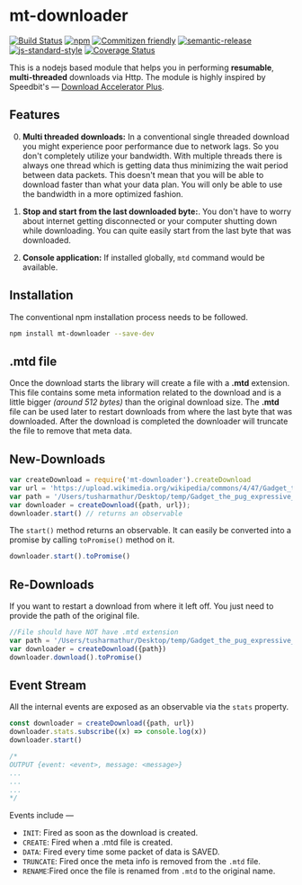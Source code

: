 # mt-downloader
[![Build Status](https://travis-ci.org/tusharmath/Multi-threaded-downloader.svg?branch=master)](https://travis-ci.org/tusharmath/Multi-threaded-downloader)
[![npm](https://img.shields.io/npm/v/mt-downloader.svg)]()
[![Commitizen friendly](https://img.shields.io/badge/commitizen-friendly-brightgreen.svg)](http://commitizen.github.io/cz-cli/)
[![semantic-release](https://img.shields.io/badge/%20%20%F0%9F%93%A6%F0%9F%9A%80-semantic--release-e10079.svg)](https://github.com/semantic-release/semantic-release)
[![js-standard-style](https://img.shields.io/badge/code%20style-standard-brightgreen.svg)](http://standardjs.com/)
[![Coverage Status](https://coveralls.io/repos/github/tusharmath/Multi-threaded-downloader/badge.svg?branch=master)](https://coveralls.io/github/tusharmath/Multi-threaded-downloader?branch=master)

This is a nodejs based module that helps you in performing **resumable**, **multi-threaded** downloads via Http. The module is highly inspired by Speedbit's — [Download Accelerator Plus](http://www.speedbit.com/dap/).


## Features
0. **Multi threaded downloads:** In a conventional single threaded download you might experience poor performance due to network lags. So you don't completely utilize your bandwidth. With multiple threads there is always one thread which is getting data thus minimizing the wait period between data packets. This doesn't mean that you will be able to download faster than what your data plan. You will only be able to use the bandwidth in a more optimized fashion.

0. **Stop and start from the last downloaded byte:**. You don't have to worry about internet getting disconnected or your computer shutting down while downloading. You can quite easily start from the last byte that was downloaded.

0. **Console application:** If installed globally, `mtd` command would be available.

## Installation

The conventional npm installation process needs to be followed.

```bash
npm install mt-downloader --save-dev
```

## .mtd file
Once the download starts the library will create a file with a **.mtd** extension. This file contains some meta information related to the download and is a little bigger *(around 512 bytes)* than the original download size. The **.mtd** file can be used later to restart downloads from where the last byte that was downloaded. After the download is completed the downloader will truncate the file to remove that meta data.

## New-Downloads

```javascript
var createDownload = require('mt-downloader').createDownload
var url = 'https://upload.wikimedia.org/wikipedia/commons/4/47/Gadget_the_pug_expressive_eyes.jpg';
var path = '/Users/tusharmathur/Desktop/temp/Gadget_the_pug_expressive_eyes.jpg';
var downloader = createDownload({path, url});
downloader.start() // returns an observable
```

The `start()` method returns an observable. It can easily be converted into a promise by calling `toPromise()` method on it.

```js
downloader.start().toPromise()
```


## Re-Downloads
If you want to restart a download from where it left off. You just need to provide the path of the original file.

```javascript
//File should have NOT have .mtd extension
var path = '/Users/tusharmathur/Desktop/temp/Gadget_the_pug_expressive_eyes.jpg'
var downloader = createDownload({path})
downloader.download().toPromise()
```

## Event Stream
All the internal events are exposed as an observable via the `stats` property.

```javascript
const downloader = createDownload({path, url})
downloader.stats.subscribe((x) => console.log(x))
downloader.start()

/*
OUTPUT {event: <event>, message: <message>}
...
...
...
*/
```
  Events include —

  - `INIT`: Fired as soon as the download is created.
  - `CREATE`: Fired when a .mtd file is created.
  - `DATA`: Fired every time some packet of data is SAVED.
  - `TRUNCATE`: Fired once the meta info is removed from the `.mtd` file.
  - `RENAME`:Fired once the file is renamed from `.mtd` to the original name.
